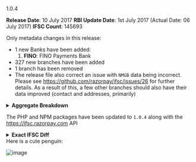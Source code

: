 1.0.4

**Release Date**: 10 July 2017
**RBI Update Date**: 1st July 2017 (Actual Date: 06 July 2017)
**IFSC Count**: 145693

Only metadata changes in this release:

- 1 new Banks have been added:
	1. **FINO**: FINO Payments Bank
- 327 new branches have been added
- 1 branch has been removed
- The release file also correct an issue with `NMGB` data being incorrect. Please see https://github.com/razorpay/ifsc/issues/26 for further details. As a result of this, a few other branches should also have their data improved (contact and addresses, primarily)

<details><summary><strong>Aggregate Breakdown</strong>
</summary>

```
  1 +ALLA
  1 +APGB
  1 -BARB
  1 +DNSB
  1 +IDIB
  1 +KACE
  1 +LAVB
  1 +MSCI
  1 +NTBL
  1 +PKGB
  2 +HPSC
  2 +KLGB
  2 +PUNB
  2 +UCBA
  2 +UTBI
  3 +HDFC
  3 +SURY
  4 +IDFB
  5 +BARB
  5 +CNRB
  5 +INDB
  5 +RBIS
  7 +KVBL
  7 +SBIN
  7 +UBIN
  8 +UTKS
  9 +DCBL
 10 +KKBK
 10 +UJVN
 11 +UTIB
 16 +YESB
 19 +SYNB
 24 +ICIC
 25 +ESFB
125 +FINO
```
</details>

The PHP and NPM packages have been updated to `1.0.4` along with the https://ifsc.razorpay.com API

<details><summary><strong>Exact IFSC Diff</strong></summary>

``` diff
-BARB0MIDAHM
+ALLA0213496
+APGB0005236
+BARB0BHIMAD
+BARB0KATTAP
+BARB0KONGBA
+BARB0NAGAPA
+BARB0NRINAV
+CNRB0004746
+CNRB0006037
+CNRB0006656
+CNRB0006657
+CNRB0006674
+DCBL0000298
+DCBL0000302
+DCBL0000303
+DCBL0000304
+DCBL0000305
+DCBL0000306
+DCBL0000308
+DCBL0000309
+DCBL0000311
+DNSB00000CO
+ESFB0001138
+ESFB0001139
+ESFB0001142
+ESFB0001143
+ESFB0004006
+ESFB0007022
+ESFB0009016
+ESFB0009017
+ESFB0009018
+ESFB0009019
+ESFB0009020
+ESFB0009022
+ESFB0009025
+ESFB0009028
+ESFB0009037
+ESFB0009039
+ESFB0009041
+ESFB0009043
+ESFB0009046
+ESFB0014025
+ESFB0014026
+ESFB0015008
+ESFB0016031
+ESFB0016032
+ESFB0020008
+FINO0001001
+FINO0001002
+FINO0001005
+FINO0001008
+FINO0001010
+FINO0001012
+FINO0001023
+FINO0001024
+FINO0001025
+FINO0001028
+FINO0001029
+FINO0001042
+FINO0001043
+FINO0001044
+FINO0001045
+FINO0001046
+FINO0001047
+FINO0001048
+FINO0001051
+FINO0001057
+FINO0001060
+FINO0001061
+FINO0001072
+FINO0001076
+FINO0001086
+FINO0001089
+FINO0001091
+FINO0001093
+FINO0001097
+FINO0001100
+FINO0001107
+FINO0001108
+FINO0001109
+FINO0001111
+FINO0001112
+FINO0001113
+FINO0001115
+FINO0001116
+FINO0001118
+FINO0001122
+FINO0001125
+FINO0001128
+FINO0001129
+FINO0001131
+FINO0001138
+FINO0001139
+FINO0001141
+FINO0001142
+FINO0001146
+FINO0001147
+FINO0001150
+FINO0001156
+FINO0001157
+FINO0001165
+FINO0001167
+FINO0001177
+FINO0001179
+FINO0001180
+FINO0001183
+FINO0001185
+FINO0001192
+FINO0001193
+FINO0001196
+FINO0001198
+FINO0001200
+FINO0001207
+FINO0001216
+FINO0001218
+FINO0001219
+FINO0001222
+FINO0001223
+FINO0001226
+FINO0001231
+FINO0001234
+FINO0001240
+FINO0001253
+FINO0001256
+FINO0001257
+FINO0001273
+FINO0001281
+FINO0001283
+FINO0001284
+FINO0001289
+FINO0001290
+FINO0001291
+FINO0001292
+FINO0001293
+FINO0001296
+FINO0001297
+FINO0001298
+FINO0001299
+FINO0001302
+FINO0001306
+FINO0001308
+FINO0001309
+FINO0001310
+FINO0001314
+FINO0001315
+FINO0001325
+FINO0001326
+FINO0001327
+FINO0001337
+FINO0001339
+FINO0001342
+FINO0001346
+FINO0001347
+FINO0001349
+FINO0001350
+FINO0001354
+FINO0001355
+FINO0001356
+FINO0001358
+FINO0001359
+FINO0001360
+FINO0001414
+FINO0001422
+FINO0001432
+FINO0001437
+FINO0001445
+FINO0001446
+FINO0001447
+FINO0001448
+FINO0009001
+FINO0009002
+FINO0009003
+HDFC0CLVSB1
+HDFC0CTGB19
+HDFC0CTGB20
+HPSC0000267
+HPSC0000469
+ICIC0003983
+ICIC0004037
+ICIC0004058
+ICIC0004061
+ICIC0004067
+ICIC0004156
+ICIC0004157
+ICIC0004198
+ICIC0004225
+ICIC0004270
+ICIC0004292
+ICIC0004301
+ICIC0004307
+ICIC0004310
+ICIC0004325
+ICIC0004337
+ICIC0004339
+ICIC0004340
+ICIC0004344
+ICIC0004348
+ICIC00BBNSB
+ICIC00DCBLB
+ICIC00DKDCB
+ICIC00ZSBLS
+IDFB0040371
+IDFB0042121
+IDFB0042122
+IDFB0042181
+IDIB000I076
+INDB0001106
+INDB0001344
+INDB0001345
+INDB0001354
+INDB0001356
+KACE0000222
+KKBK0000222
+KKBK0000964
+KKBK0006585
+KKBK0006593
+KKBK0007482
+KKBK0007635
+KKBK0007711
+KKBK0008092
+KKBK0008311
+KKBK0008504
+KLGB0040727
+KLGB0040735
+KVBL0001847
+KVBL0001848
+KVBL0001849
+KVBL0004251
+KVBL0004874
+KVBL0004875
+KVBL0004876
+LAVB0000926
+MSCI0082041
+NTBL0BAZ136
+PKGB0011193
+PUNB0729300
+PUNB0961800
+RBIS0AGPA01
+RBIS0GSTPMT
+RBIS0GTPA01
+RBIS0SCPA01
+RBIS0SLPA01
+SBIN0018727
+SBIN0018748
+SBIN0022119
+SBIN0050963
+SBIN0051060
+SBIN0051452
+SBIN0061035
+SURY0BK0000
+SURY0HE0001
+SURY0TR0002
+SYNB0000773
+SYNB0001268
+SYNB0001745
+SYNB0001933
+SYNB0003295
+SYNB0003847
+SYNB0005384
+SYNB0005546
+SYNB0006066
+SYNB0006414
+SYNB0007077
+SYNB0008167
+SYNB0008994
+SYNB0008995
+SYNB0008996
+SYNB0008999
+SYNB0009497
+SYNB0009498
+SYNB0009688
+UBIN0577120
+UBIN0577472
+UBIN0577693
+UBIN0577715
+UBIN0577731
+UBIN0577740
+UBIN0580406
+UCBA0003346
+UCBA0003348
+UJVN0001133
+UJVN0001142
+UJVN0001171
+UJVN0001626
+UJVN0001633
+UJVN0002207
+UJVN0003315
+UJVN0003321
+UJVN0003376
+UJVN0004413
+UTBI0MKNA82
+UTBI0TFRM42
+UTIB0003363
+UTIB0003420
+UTIB0003438
+UTIB0003466
+UTIB0003488
+UTIB0003489
+UTIB0003495
+UTIB0003496
+UTIB0S01SUB
+UTIB0SAUB01
+UTIB0STPSB1
+UTKS0001394
+UTKS0001397
+UTKS0001401
+UTKS0001407
+UTKS0001408
+UTKS0001409
+UTKS0001410
+UTKS0001411
+YESB0000986
+YESB0000997
+YESB0001034
+YESB0001035
+YESB0HDCCB1
+YESB0MAB018
+YESB0MAB019
+YESB0MAB020
+YESB0SANB01
+YESB0SANB02
+YESB0SANB03
+YESB0SANB04
+YESB0SANB05
+YESB0SANB06
+YESB0SANB07
+YESB0SANB99
```
</details>
Here is a cute penguin:

![image](https://user-images.githubusercontent.com/584253/28006071-561581ae-656b-11e7-934e-8632fc8be51d.png)
